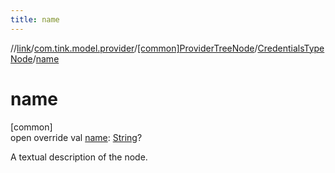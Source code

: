 ```yaml
---
title: name
---
```

//[link](../../../../index.html)/[com.tink.model.provider](../../index.html)/[[common]ProviderTreeNode](../index.html)/[CredentialsTypeNode](index.html)/[name](name.html)



# name



[common]\
open override val [name](name.html): [String](https://kotlinlang.org/api/latest/jvm/stdlib/kotlin/-string/index.html)?



A textual description of the node.




